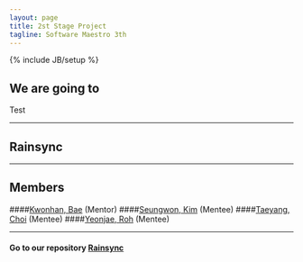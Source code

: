 ```yaml
---
layout: page
title: 2st Stage Project
tagline: Software Maestro 3th
---
```

{% include JB/setup %}

## We are going to

  Test
  
---

## Rainsync

---

## Members

####[Kwonhan, Bae](https://github.com/darjeeling) (Mentor)
####[Seungwon, Kim](https://github.com/closer27)    (Mentee)
####[Taeyang, Choi](https://github.com/suncty)     (Mentee)
####[Yeonjae, Roh](https://github.com/xorox90)  (Mentee)

---

#### Go to our repository [Rainsync](https://github.com/rainsync)
